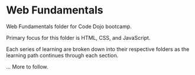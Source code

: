 # Web Fundamentals
Web Fundamentals folder for Code Dojo bootcamp.

Primary focus for this folder is HTML, CSS, and JavaScript.

Each series of learning are broken down into their respective folders as the learning path continues through each section.

... More to follow.